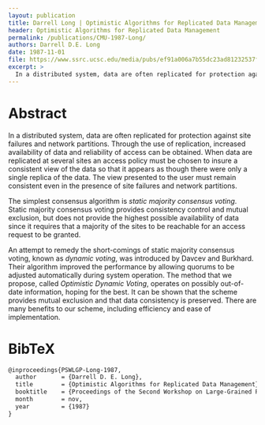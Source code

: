 ```yaml
---
layout: publication
title: Darrell Long | Optimistic Algorithms for Replicated Data Management
header: Optimistic Algorithms for Replicated Data Management
permalink: /publications/CMU-1987-Long/
authors: Darrell D.E. Long
date: 1987-11-01
file: https://www.ssrc.ucsc.edu/media/pubs/ef91a006a7b55dc23ad81232537f423f1ecaeb76.pdf
excerpt: >
  In a distributed system, data are often replicated for protection against site failures and network partitions. Through the use of replication, increased availability of data and reliability of access can be obtained.
---
```


# Abstract

In a distributed system, data are often replicated for protection against site failures and network partitions. Through the use of replication, increased availability of data and reliability of access can be obtained. When data are replicated at several sites an access policy must be chosen to insure a consistent view of the data so that it appears as though there were only a single replica of the data. The view presented to the user must remain consistent even in the presence of site failures and network partitions.

The simplest consensus algorithm is <i>static majority consensus voting</i>. Static majority consensus voting provides consistency control and mutual exclusion, but does not provide the highest possible availability of data since it requires that a majority of the sites to be reachable for an access request to be granted.

An attempt to remedy the short-comings of static majority consensus voting, known as <i>dynamic voting</i>, was introduced by Davcev and Burkhard. Their algorithm improved the performance by allowing quorums to be adjusted automatically during system operation. The method that we propose, called <i>Optimistic Dynamic Voting</i>, operates on possibly out-of-date information, hoping for the best. It can be shown that the scheme provides mutual exclusion and that data consistency is preserved. There are many benefits to our scheme, including efficiency and ease of implementation.

# BibTeX

```latex
@inproceedings{PSWLGP-Long-1987,
  author       = {Darrell D. E. Long},
  title        = {Optimistic Algorithms for Replicated Data Management},
  booktitle    = {Proceedings of the Second Workshop on Large-Grained Parallelism},
  month        = nov,
  year         = {1987}
}
```
